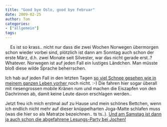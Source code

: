 ```yaml
---
title: "Good bye Oslo, good bye Februar"
date: 2009-02-25
author: Tom
categories:
- ["allgemein"]
tags:
---
```

<img style="float:left;margin:2px 8px" src="http://www.channel23.de/photos/cache/Norwegen_Oslo__100_4472.jpg_170_cw170_ch170.jpg" alt="" /> Es ist so krass.. nicht nur dass die zwei Wochen Norwegen übermorgen schon wieder vorbei sind, plötzlich ist dann am Sonntag auch schon der erste März, d.h. zwei Monate seit Silvester, war das nicht gerade erst..?
Whatever. Norwegen ist auf jeden Fall ein lustiges Ländchen. Man müsste bloß diese wilde Sprache beherrschen.

Ich hab auf jeden Fall in den letzten Tagen <a title="Fotogalerie Oslo" href="http://www.channel23.de/photos/Norwegen_Oslo/page/2/">so viel Schnee gesehen wie in meinem ganzen Leben vorher </a>noch nicht. :-) Die fahren hier sogar überall mit riesengrossen mobile Kränen rum und machen die Eiszapfen von den Dachrinnen ab, damit keine Leute davon erschlagen werden..

Jetzt freu ich mich erstmal auf zu Hause und mein schönes Bettchen, wenn ich endlich nicht mehr auf dieser knüppelharten Joga-Matte schlafen muss (was die hier so als Matratze bezeichnen.. ts ts..). <a title="Wohnzimmer-Lesungs-Lounge" href="http://www.wohnzimmer-ev.de/content/">Und am Samstag ist dann ja auch schon die abgefahrene Lesungs-Party bei Jochen!</a>